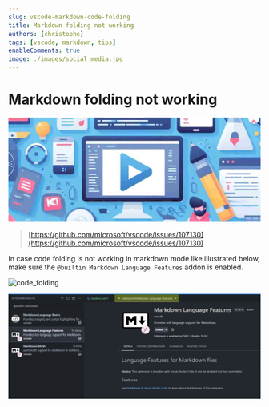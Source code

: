 ```yaml
---
slug: vscode-markdown-code-folding
title: Markdown folding not working
authors: [christophe]
tags: [vscode, markdown, tips]
enableComments: true
image: ./images/social_media.jpg
---
```

# Markdown folding not working

![Markdown folding not working](./images/header.jpg)

> [https://github.com/microsoft/vscode/issues/107130](https://github.com/microsoft/vscode/issues/107130)

In case code folding is not working in markdown mode like illustrated below, make sure the `@builtin Markdown Language Features` addon is enabled.

<!-- truncate -->

![code_folding](./images/code_folding.gif)

![Markdown Language Features](./images/markdown_language_features.png)